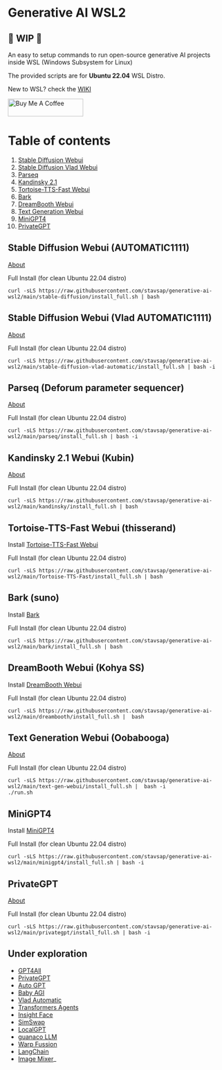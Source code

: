 # Generative AI WSL2

## 🚦 WIP 🚦

An easy to setup commands to run open-source generative AI projects inside WSL (Windows Subsystem for Linux)

The provided scripts are for **Ubuntu 22.04** WSL Distro.

New to WSL? check the [WIKI](https://github.com/stavsap/generative-ai-wsl2/wiki/WSL-2.0)

<a href="https://www.buymeacoffee.com/stavsapq" target="_blank"><img src="https://cdn.buymeacoffee.com/buttons/default-orange.png" alt="Buy Me A Coffee" height="41" width="174"></a>

# Table of contents
1. [Stable Diffusion Webui](#stable-diffusion-webui-automatic1111)
2. [Stable Diffusion Vlad Webui](#stable-diffusion-webui-vlad-automatic1111)
3. [Parseq](#parseq-deforum-parameter-sequencer)
4. [Kandinsky 2.1](#kandinsky-21-webui-kubin)
5. [Tortoise-TTS-Fast Webui](#tortoise-tts-fast-webui-thisserand)
6. [Bark](#bark-suno)
7. [DreamBooth Webui](#dreambooth-webui-kohya-ss)
8. [Text Generation Webui](#text-generation-webui-oobabooga)
9. [MiniGPT4](#minigpt4)
10. [PrivateGPT](#privategpt)

## Stable Diffusion Webui (AUTOMATIC1111)

[About](https://github.com/stavsap/generative-ai-wsl2/blob/main/stable-diffusion/About.MD)

Full Install (for clean Ubuntu 22.04 distro)

``` shell
curl -sLS https://raw.githubusercontent.com/stavsap/generative-ai-wsl2/main/stable-diffusion/install_full.sh | bash
```

## Stable Diffusion Webui (Vlad AUTOMATIC1111)

[About](https://github.com/stavsap/generative-ai-wsl2/blob/main/stable-diffusion-vlad-automatic/About.MD)

Full Install (for clean Ubuntu 22.04 distro)

``` shell
curl -sLS https://raw.githubusercontent.com/stavsap/generative-ai-wsl2/main/stable-diffusion-vlad-automatic/install_full.sh | bash -i
```

## Parseq (Deforum parameter sequencer)

[About](https://github.com/stavsap/generative-ai-wsl2/blob/main/parseq/About.MD)

Full Install (for clean Ubuntu 22.04 distro)

``` shell
curl -sLS https://raw.githubusercontent.com/stavsap/generative-ai-wsl2/main/parseq/install_full.sh | bash -i
```

## Kandinsky 2.1 Webui (Kubin)

[About](https://github.com/stavsap/generative-ai-wsl2/blob/main/kandinsky/About.MD)

Full Install (for clean Ubuntu 22.04 distro)

``` shell
curl -sLS https://raw.githubusercontent.com/stavsap/generative-ai-wsl2/main/kandinsky/install_full.sh | bash
```

## Tortoise-TTS-Fast Webui (thisserand)

Install [Tortoise-TTS-Fast Webui](https://github.com/thisserand/tortoise-tts-fast.git)

Full Install (for clean Ubuntu 22.04 distro)

``` shell
curl -sLS https://raw.githubusercontent.com/stavsap/generative-ai-wsl2/main/Tortoise-TTS-Fast/install_full.sh | bash
```

## Bark (suno)

Install [Bark](https://github.com/suno-ai/bark)

Full Install (for clean Ubuntu 22.04 distro)

``` shell
curl -sLS https://raw.githubusercontent.com/stavsap/generative-ai-wsl2/main/bark/install_full.sh | bash
```

## DreamBooth Webui (Kohya SS)

Install [DreamBooth Webui](https://github.com/bmaltais/kohya_ss)

Full Install (for clean Ubuntu 22.04 distro)

``` shell
curl -sLS https://raw.githubusercontent.com/stavsap/generative-ai-wsl2/main/dreambooth/install_full.sh |  bash
```

## Text Generation Webui (Oobabooga)

[About](https://github.com/stavsap/generative-ai-wsl2/blob/main/text-gen-webui/About.MD)

Full Install (for clean Ubuntu 22.04 distro)

``` shell
curl -sLS https://raw.githubusercontent.com/stavsap/generative-ai-wsl2/main/text-gen-webui/install_full.sh |  bash -i
./run.sh
```

## MiniGPT4 

Install [MiniGPT4](https://github.com/Vision-CAIR/MiniGPT-4.git)

Full Install (for clean Ubuntu 22.04 distro)

``` shell
curl -sLS https://raw.githubusercontent.com/stavsap/generative-ai-wsl2/main/minigpt4/install_full.sh | bash -i
```

## PrivateGPT 

[About](https://github.com/stavsap/generative-ai-wsl2/blob/main/privategpt/About.MD)

Full Install (for clean Ubuntu 22.04 distro)

``` shell
curl -sLS https://raw.githubusercontent.com/stavsap/generative-ai-wsl2/main/privategpt/install_full.sh | bash -i
```

## Under exploration

- [GPT4All](https://github.com/nomic-ai/gpt4all)
- [PrivateGPT](https://github.com/imartinez/privateGPT)
- [Auto GPT](https://github.com/Significant-Gravitas/Auto-GPT)
- [Baby AGI](https://github.com/yoheinakajima/babyagi)
- [Vlad Automatic](https://github.com/vladmandic/automatic)
- [Transformers Agents](https://huggingface.co/docs/transformers/transformers_agents)
- [Insight Face](https://github.com/deepinsight/insightface)
- [SimSwap](https://github.com/neuralchen/SimSwap/blob/main/docs/guidance/preparation.md)
- [LocalGPT](https://github.com/PromtEngineer/localGPT)
- [guanaco LLM](https://github.com/camenduru/guanaco-lambda)
- [Warp Fussion](https://github.com/Sxela/WarpFusion)
- [LangChain](https://python.langchain.com/en/latest/index.html#welcome-to-langchain)
- [Image Mixer](https://github.com/justinpinkney/stable-diffusion)_

